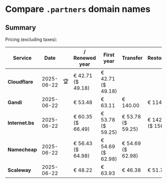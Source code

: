 # Compare `.partners` domain names

## Summary

Pricing (excluding taxes):

| Service | Date |  | / Renewed year | First year | Transfer | Restoration |
|--|--|--|--|--|--|--|
| **Cloudflare** | 2025-06-22 | 🏆 | € 42.71<br>($ 49.18) | € 42.71<br>($ 49.18) |  |  |
| **Gandi** | 2025-06-22 |  | € 53.48 | € 63.11 | € 140.00 | € 114.51 |
| **Internet.bs** | 2025-06-22 |  | € 60.35<br>($ 66.49) | € 53.78<br>($ 59.25) | € 53.78<br>($ 59.25) | € 142.25<br>($ 156.69) |
| **Namecheap** | 2025-06-22 |  | € 56.43<br>($ 64.98) | € 54.69<br>($ 62.98) | € 54.69<br>($ 62.98) |  |
| **Scaleway** | 2025-06-22 |  | € 48.22 | € 63.93 | € 46.38 | € 51.74 |
